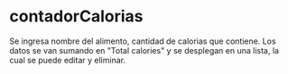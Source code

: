 # contadorCalorias
Se ingresa nombre del alimento, cantidad de calorias que contiene. Los datos se van sumando en "Total calories" y se desplegan en una lista, la cual se puede editar y eliminar.

